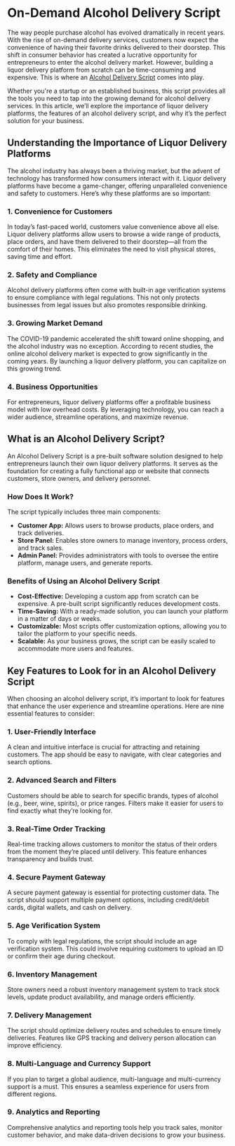 # On-Demand Alcohol Delivery Script
The way people purchase alcohol has evolved dramatically in recent years. With the rise of on-demand delivery services, customers now expect the convenience of having their favorite drinks delivered to their doorstep. This shift in consumer behavior has created a lucrative opportunity for entrepreneurs to enter the alcohol delivery market. However, building a liquor delivery platform from scratch can be time-consuming and expensive. This is where an <a href="https://zipprr.com/alcohol-delivery-script/">Alcohol Delivery Script</a> comes into play.

Whether you're a startup or an established business, this script provides all the tools you need to tap into the growing demand for alcohol delivery services. In this article, we’ll explore the importance of liquor delivery platforms, the features of an alcohol delivery script, and why it’s the perfect solution for your business.
<h2><b>Understanding the Importance of Liquor Delivery Platforms</b></h2>
The alcohol industry has always been a thriving market, but the advent of technology has transformed how consumers interact with it. Liquor delivery platforms have become a game-changer, offering unparalleled convenience and safety to customers. Here’s why these platforms are so important:
<h3><b>1. Convenience for Customers</b></h3>
In today’s fast-paced world, customers value convenience above all else. Liquor delivery platforms allow users to browse a wide range of products, place orders, and have them delivered to their doorstep—all from the comfort of their homes. This eliminates the need to visit physical stores, saving time and effort.
<h3><b>2. Safety and Compliance</b></h3>
Alcohol delivery platforms often come with built-in age verification systems to ensure compliance with legal regulations. This not only protects businesses from legal issues but also promotes responsible drinking.
<h3><b>3. Growing Market Demand</b></h3>
The COVID-19 pandemic accelerated the shift toward online shopping, and the alcohol industry was no exception. According to recent studies, the online alcohol delivery market is expected to grow significantly in the coming years. By launching a liquor delivery platform, you can capitalize on this growing trend.
<h3><b>4. Business Opportunities</b></h3>
For entrepreneurs, liquor delivery platforms offer a profitable business model with low overhead costs. By leveraging technology, you can reach a wider audience, streamline operations, and maximize revenue.
<h2><b>What is an Alcohol Delivery Script?</b></h2>
An Alcohol Delivery Script is a pre-built software solution designed to help entrepreneurs launch their own liquor delivery platforms. It serves as the foundation for creating a fully functional app or website that connects customers, store owners, and delivery personnel.
<h3><b>How Does It Work?</b></h3>
The script typically includes three main components:
<ul>
  <li>
    <strong>Customer App:</strong> Allows users to browse products, place orders, and track deliveries.
  </li>
  <li>
    <strong>Store Panel:</strong> Enables store owners to manage inventory, process orders, and track sales.
  </li>
  <li>
    <strong>Admin Panel:</strong> Provides administrators with tools to oversee the entire platform, manage users, and generate reports.
  </li>
</ul>
<h3><b>Benefits of Using an Alcohol Delivery Script</b></h3>
<ul>
  <li>
    <strong>Cost-Effective:</strong> Developing a custom app from scratch can be expensive. A pre-built script significantly reduces development costs.
  </li>
  <li>
    <strong>Time-Saving:</strong> With a ready-made solution, you can launch your platform in a matter of days or weeks.
  </li>
  <li>
    <strong>Customizable:</strong> Most scripts offer customization options, allowing you to tailor the platform to your specific needs.
  </li>
  <li>
    <strong>Scalable:</strong> As your business grows, the script can be easily scaled to accommodate more users and features.
  </li>
</ul>
<h2><b>Key Features to Look for in an Alcohol Delivery Script</b></h2>
When choosing an alcohol delivery script, it’s important to look for features that enhance the user experience and streamline operations. Here are nine essential features to consider:
<h3><b>1. User-Friendly Interface</b></h3>
A clean and intuitive interface is crucial for attracting and retaining customers. The app should be easy to navigate, with clear categories and search options.
<h3><b>2. Advanced Search and Filters</b></h3>
Customers should be able to search for specific brands, types of alcohol (e.g., beer, wine, spirits), or price ranges. Filters make it easier for users to find exactly what they’re looking for.
<h3><b>3. Real-Time Order Tracking</b></h3>
Real-time tracking allows customers to monitor the status of their orders from the moment they’re placed until delivery. This feature enhances transparency and builds trust.
<h3><b>4. Secure Payment Gateway</b></h3>
A secure payment gateway is essential for protecting customer data. The script should support multiple payment options, including credit/debit cards, digital wallets, and cash on delivery.
<h3><b>5. Age Verification System</b></h3>
To comply with legal regulations, the script should include an age verification system. This could involve requiring customers to upload an ID or confirm their age during checkout.
<h3><b>6. Inventory Management</b></h3>
Store owners need a robust inventory management system to track stock levels, update product availability, and manage orders efficiently.
<h3><b>7. Delivery Management</b></h3>
The script should optimize delivery routes and schedules to ensure timely deliveries. Features like GPS tracking and delivery person allocation can improve efficiency.
<h3><b>8. Multi-Language and Currency Support</b></h3>
If you plan to target a global audience, multi-language and multi-currency support is a must. This ensures a seamless experience for users from different regions.
<h3><b>9. Analytics and Reporting</b></h3>
Comprehensive analytics and reporting tools help you track sales, monitor customer behavior, and make data-driven decisions to grow your business.
